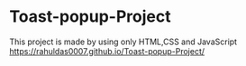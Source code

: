 # Toast-popup-Project
This project is made by using only HTML,CSS and JavaScript
https://rahuldas0007.github.io/Toast-popup-Project/
